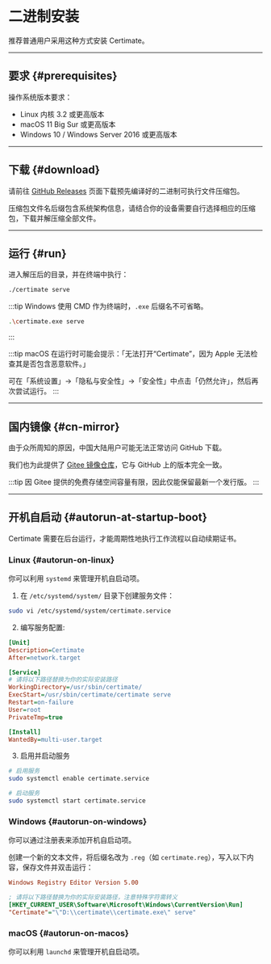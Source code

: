 ﻿# 二进制安装

推荐普通用户采用这种方式安装 Certimate。

---

## 要求 {#prerequisites}

操作系统版本要求：

- Linux 内核 3.2 或更高版本
- macOS 11 Big Sur 或更高版本
- Windows 10 / Windows Server 2016 或更高版本

---

## 下载 {#download}

请前往 [GitHub Releases](https://github.com/certimate-go/certimate/releases) 页面下载预先编译好的二进制可执行文件压缩包。

压缩包文件名后缀包含系统架构信息，请结合你的设备需要自行选择相应的压缩包，下载并解压缩全部文件。

---

## 运行 {#run}

进入解压后的目录，并在终端中执行：

```bash
./certimate serve
```

:::tip
Windows 使用 CMD 作为终端时，`.exe` 后缀名不可省略。

```bash
.\certimate.exe serve
```

:::

:::tip
macOS 在运行时可能会提示：「无法打开“Certimate”，因为 Apple 无法检查其是否包含恶意软件。」

可在「系统设置」->「隐私与安全性」->「安全性」中点击「仍然允许」，然后再次尝试运行。
:::

---

## 国内镜像 {#cn-mirror}

由于众所周知的原因，中国大陆用户可能无法正常访问 GitHub 下载。

我们也为此提供了 [Gitee 镜像仓库](https://gitee.com/certimate-go/certimate/releases)，它与 GitHub 上的版本完全一致。

:::tip
因 Gitee 提供的免费存储空间容量有限，因此仅能保留最新一个发行版。
:::

---

## 开机自启动 {#autorun-at-startup-boot}

Certimate 需要在后台运行，才能周期性地执行工作流程以自动续期证书。

### Linux {#autorun-on-linux}

你可以利用 `systemd` 来管理开机自启动项。

1. 在 `/etc/systemd/system/` 目录下创建服务文件：

```bash
sudo vi /etc/systemd/system/certimate.service
```

2. 编写服务配置:

```ini showLineNumbers
[Unit]
Description=Certimate
After=network.target

[Service]
# 请将以下路径替换为你的实际安装路径
WorkingDirectory=/usr/sbin/certimate/
ExecStart=/usr/sbin/certimate/certimate serve
Restart=on-failure
User=root
PrivateTmp=true

[Install]
WantedBy=multi-user.target
```

3. 启用并启动服务

```bash
# 启用服务
sudo systemctl enable certimate.service

# 启动服务
sudo systemctl start certimate.service
```

### Windows {#autorun-on-windows}

你可以通过注册表来添加开机自启动项。

创建一个新的文本文件，将后缀名改为 `.reg`（如 `certimate.reg`），写入以下内容，保存文件并双击运行：

```ini showLineNumbers
Windows Registry Editor Version 5.00

; 请将以下路径替换为你的实际安装路径，注意特殊字符需转义
[HKEY_CURRENT_USER\Software\Microsoft\Windows\CurrentVersion\Run]
"Certimate"="\"D:\\certimate\\certimate.exe\" serve"
```

### macOS {#autorun-on-macos}

你可以利用 `launchd` 来管理开机自启动项。
